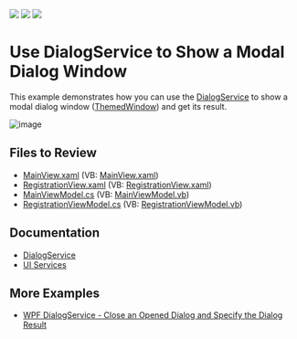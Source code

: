 <!-- default badges list -->
![](https://img.shields.io/endpoint?url=https://codecentral.devexpress.com/api/v1/VersionRange/128658184/22.2.3%2B)
[![](https://img.shields.io/badge/Open_in_DevExpress_Support_Center-FF7200?style=flat-square&logo=DevExpress&logoColor=white)](https://supportcenter.devexpress.com/ticket/details/T145641)
[![](https://img.shields.io/badge/📖_How_to_use_DevExpress_Examples-e9f6fc?style=flat-square)](https://docs.devexpress.com/GeneralInformation/403183)
<!-- default badges end -->
# Use DialogService to Show a Modal Dialog Window

This example demonstrates how you can use the [DialogService](https://docs.devexpress.com/WPF/17467/mvvm-framework/services/predefined-set/dialog-services/dialogservice) to show a modal dialog window ([ThemedWindow](https://docs.devexpress.com/WPF/DevExpress.Xpf.Core.ThemedWindow)) and get its result.

![image](https://user-images.githubusercontent.com/65009440/192302108-ebce49d2-942d-4c70-a480-b49c5620a220.png)

## Files to Review

* [MainView.xaml](./CS/View/MainView.xaml) (VB: [MainView.xaml](./VB/View/MainView.xaml))
* [RegistrationView.xaml](./CS/View/RegistrationView.xaml) (VB: [RegistrationView.xaml](./VB/View/RegistrationView.xaml))
* [MainViewModel.cs](./CS/ViewModel/MainViewModel.cs) (VB: [MainViewModel.vb](./VB/ViewModel/MainViewModel.vb))
* [RegistrationViewModel.cs](./CS/ViewModel/RegistrationViewModel%20.cs) (VB: [RegistrationViewModel.vb](./VB/ViewModel/RegistrationViewModel%20.vb))

## Documentation

* [DialogService](https://docs.devexpress.com/WPF/17467/mvvm-framework/services/predefined-set/dialog-services/dialogservice)
* [UI Services](https://docs.devexpress.com/WPF/17414/mvvm-framework/services)

## More Examples

* [WPF DialogService - Close an Opened Dialog and Specify the Dialog Result](https://github.com/DevExpress-Examples/wpf-dialogservice-close-opened-dialog-and-specify-dialog-result)
